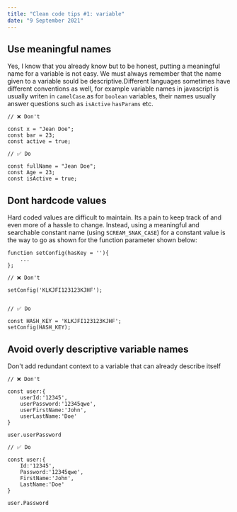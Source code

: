 ```yaml
---
title: "Clean code tips #1: variable"
date: "9 September 2021"
---
```


## Use meaningful names 
Yes, I know that you already know but to be honest, putting a meaningful name for a variable is not easy. We must always remember that the name given to a variable sould be descriptive.Different languages sometimes have different conventions as well, for example variable names in javascript is usually writen in `camelCase`.as for `boolean` variables, their names usually answer questions such as `isActive` `hasParams` etc.

```
// ❌ Don't 

const x = "Jean Doe";
const bar = 23;
const active = true;

// ✅ Do

const fullName = "Jean Doe";
const Age = 23;
const isActive = true;
```

## Dont hardcode values 

Hard coded values are difficult to maintain. Its a pain to keep track of and even more of a hassle to change. Instead, using a meaningful and searchable constant name (using `SCREAM_SNAK_CASE`) for a constant value is the way to go as shown for the function parameter shown below: 

```
function setConfig(hasKey = ''){
    ...
};

// ❌ Don't 

setConfig('KLKJFI123123KJHF');


// ✅ Do

const HASH_KEY = 'KLKJFI123123KJHF';
setConfig(HASH_KEY);
```


## Avoid overly descriptive variable names

Don't add redundant context to a variable that can already describe itself

```
// ❌ Don't 

const user:{
    userId:'12345',
    userPassword:'12345qwe',
    userFirstName:'John',
    userLastName:'Doe'
}

user.userPassword

// ✅ Do

const user:{
    Id:'12345',
    Password:'12345qwe',
    FirstName:'John',
    LastName:'Doe'
}

user.Password
```
